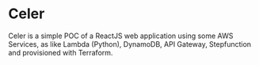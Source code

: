 # Celer
Celer is a simple POC of a ReactJS web application using some AWS Services, as like Lambda (Python), DynamoDB, API Gateway, Stepfunction and provisioned with Terraform.
